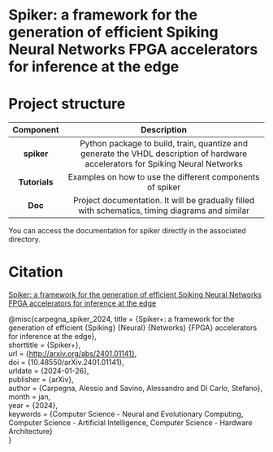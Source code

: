 # Spiker: a framework for the generation of efficient Spiking Neural Networks FPGA accelerators for inference at the edge


# Project structure
|	Component		|															Description																|
|:-----------------:|:---------------------------------------------------------------------------------------------------------------------------------:|
|	**spiker**		|	Python package to build, train, quantize and generate the VHDL description of hardware accelerators for Spiking Neural Networks	|
|	**Tutorials**	|									Examples on how to use the different components of spiker										|
|	**Doc**			|				Project documentation. It will be gradually filled with schematics, timing diagrams and similar						|

You can access the documentation for spiker directly in the associated directory.

# Citation
[Spiker: a framework for the generation of efficient Spiking Neural Networks FPGA accelerators for inference at the edge](https://arxiv.org/abs/2401.01141)

@misc{carpegna\_spiker\_2024,
	title = {Spiker+: a framework for the generation of efficient {Spiking} {Neural} {Networks} {FPGA} accelerators for inference at the edge},  
	shorttitle = {Spiker+},  
	url = {http://arxiv.org/abs/2401.01141},  
	doi = {10.48550/arXiv.2401.01141},  
	urldate = {2024-01-26},  
	publisher = {arXiv},  
	author = {Carpegna, Alessio and Savino, Alessandro and Di Carlo, Stefano},  
	month = jan,  
	year = {2024},  
	keywords = {Computer Science - Neural and Evolutionary Computing, Computer Science - Artificial Intelligence, Computer Science - Hardware Architecture}   
}
